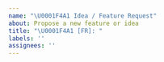 ```yaml
---
name: "\U0001F4A1 Idea / Feature Request"
about: Propose a new feature or idea
title: "\U0001F4A1 [FR]: "
labels: ''
assignees: ''
---
```

